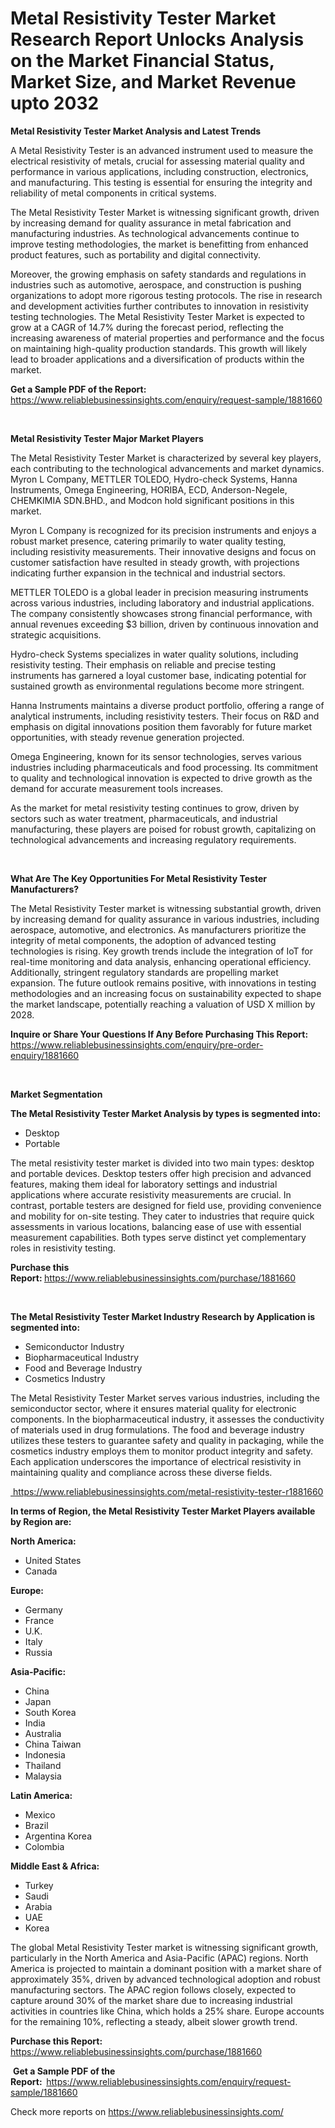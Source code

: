 <p><h1>Metal Resistivity Tester Market Research Report Unlocks Analysis on the Market Financial Status, Market Size, and Market Revenue upto 2032</h1></p><p><strong>Metal Resistivity Tester Market Analysis and Latest Trends</strong></p>
<p><p>A Metal Resistivity Tester is an advanced instrument used to measure the electrical resistivity of metals, crucial for assessing material quality and performance in various applications, including construction, electronics, and manufacturing. This testing is essential for ensuring the integrity and reliability of metal components in critical systems.</p><p>The Metal Resistivity Tester Market is witnessing significant growth, driven by increasing demand for quality assurance in metal fabrication and manufacturing industries. As technological advancements continue to improve testing methodologies, the market is benefitting from enhanced product features, such as portability and digital connectivity. </p><p>Moreover, the growing emphasis on safety standards and regulations in industries such as automotive, aerospace, and construction is pushing organizations to adopt more rigorous testing protocols. The rise in research and development activities further contributes to innovation in resistivity testing technologies. The Metal Resistivity Tester Market is expected to grow at a CAGR of 14.7% during the forecast period, reflecting the increasing awareness of material properties and performance and the focus on maintaining high-quality production standards. This growth will likely lead to broader applications and a diversification of products within the market.</p></p>
<p><strong>Get a Sample PDF of the Report:&nbsp;</strong> <a href="https://www.reliablebusinessinsights.com/enquiry/request-sample/1881660?utm_campaign=2321&utm_medium=2&utm_source=Github&utm_content=ia&utm_term=01032025&utm_id=metal-resistivity-tester">https://www.reliablebusinessinsights.com/enquiry/request-sample/1881660</a></p>
<p>&nbsp;</p>
<p><strong>Metal Resistivity Tester Major Market Players</strong></p>
<p><p>The Metal Resistivity Tester Market is characterized by several key players, each contributing to the technological advancements and market dynamics. Myron L Company, METTLER TOLEDO, Hydro-check Systems, Hanna Instruments, Omega Engineering, HORIBA, ECD, Anderson-Negele, CHEMKIMIA SDN.BHD., and Modcon hold significant positions in this market.</p><p>Myron L Company is recognized for its precision instruments and enjoys a robust market presence, catering primarily to water quality testing, including resistivity measurements. Their innovative designs and focus on customer satisfaction have resulted in steady growth, with projections indicating further expansion in the technical and industrial sectors.</p><p>METTLER TOLEDO is a global leader in precision measuring instruments across various industries, including laboratory and industrial applications. The company consistently showcases strong financial performance, with annual revenues exceeding $3 billion, driven by continuous innovation and strategic acquisitions.</p><p>Hydro-check Systems specializes in water quality solutions, including resistivity testing. Their emphasis on reliable and precise testing instruments has garnered a loyal customer base, indicating potential for sustained growth as environmental regulations become more stringent.</p><p>Hanna Instruments maintains a diverse product portfolio, offering a range of analytical instruments, including resistivity testers. Their focus on R&D and emphasis on digital innovations position them favorably for future market opportunities, with steady revenue generation projected.</p><p>Omega Engineering, known for its sensor technologies, serves various industries including pharmaceuticals and food processing. Its commitment to quality and technological innovation is expected to drive growth as the demand for accurate measurement tools increases.</p><p>As the market for metal resistivity testing continues to grow, driven by sectors such as water treatment, pharmaceuticals, and industrial manufacturing, these players are poised for robust growth, capitalizing on technological advancements and increasing regulatory requirements.</p></p>
<p>&nbsp;</p>
<p><strong>What Are The Key Opportunities For Metal Resistivity Tester Manufacturers?</strong></p>
<p><p>The Metal Resistivity Tester market is witnessing substantial growth, driven by increasing demand for quality assurance in various industries, including aerospace, automotive, and electronics. As manufacturers prioritize the integrity of metal components, the adoption of advanced testing technologies is rising. Key growth trends include the integration of IoT for real-time monitoring and data analysis, enhancing operational efficiency. Additionally, stringent regulatory standards are propelling market expansion. The future outlook remains positive, with innovations in testing methodologies and an increasing focus on sustainability expected to shape the market landscape, potentially reaching a valuation of USD X million by 2028.</p></p>
<p><strong>Inquire or Share Your Questions If Any Before Purchasing This Report:</strong> <a href="https://www.reliablebusinessinsights.com/enquiry/pre-order-enquiry/1881660?utm_campaign=2321&utm_medium=2&utm_source=Github&utm_content=ia&utm_term=01032025&utm_id=metal-resistivity-tester">https://www.reliablebusinessinsights.com/enquiry/pre-order-enquiry/1881660</a></p>
<p>&nbsp;</p>
<p><strong>Market Segmentation</strong></p>
<p><strong>The Metal Resistivity Tester Market Analysis by types is segmented into:</strong></p>
<p><ul><li>Desktop</li><li>Portable</li></ul></p>
<p><p>The metal resistivity tester market is divided into two main types: desktop and portable devices. Desktop testers offer high precision and advanced features, making them ideal for laboratory settings and industrial applications where accurate resistivity measurements are crucial. In contrast, portable testers are designed for field use, providing convenience and mobility for on-site testing. They cater to industries that require quick assessments in various locations, balancing ease of use with essential measurement capabilities. Both types serve distinct yet complementary roles in resistivity testing.</p></p>
<p><strong>Purchase this Report:&nbsp;</strong><a href="https://www.reliablebusinessinsights.com/purchase/1881660?utm_campaign=2321&utm_medium=2&utm_source=Github&utm_content=ia&utm_term=01032025&utm_id=metal-resistivity-tester">https://www.reliablebusinessinsights.com/purchase/1881660</a></p>
<p>&nbsp;</p>
<p><strong>The Metal Resistivity Tester Market Industry Research by Application is segmented into:</strong></p>
<p><ul><li>Semiconductor Industry</li><li>Biopharmaceutical Industry</li><li>Food and Beverage Industry</li><li>Cosmetics Industry</li></ul></p>
<p><p>The Metal Resistivity Tester Market serves various industries, including the semiconductor sector, where it ensures material quality for electronic components. In the biopharmaceutical industry, it assesses the conductivity of materials used in drug formulations. The food and beverage industry utilizes these testers to guarantee safety and quality in packaging, while the cosmetics industry employs them to monitor product integrity and safety. Each application underscores the importance of electrical resistivity in maintaining quality and compliance across these diverse fields.</p></p>
<p><a href="https://www.reliablebusinessinsights.com/metal-resistivity-tester-r1881660?utm_campaign=2321&utm_medium=2&utm_source=Github&utm_content=ia&utm_term=01032025&utm_id=metal-resistivity-tester">&nbsp;https://www.reliablebusinessinsights.com/metal-resistivity-tester-r1881660</a></p>
<p><strong>In terms of Region, the Metal Resistivity Tester Market Players available by Region are:</strong></p>
<p>
    <p> <strong> North America: </strong>
        <ul>
            <li>United States</li>
            <li>Canada</li>
        </ul>
        </p> 
    <p> <strong> Europe: </strong>
        <ul>
            <li>Germany</li>
            <li>France</li>
            <li>U.K.</li>
            <li>Italy</li>
            <li>Russia</li>
        </ul>
        </p> 
    <p> <strong> Asia-Pacific: </strong>
        <ul>
            <li>China</li>
            <li>Japan</li>
            <li>South Korea</li>
            <li>India</li>
            <li>Australia</li>
            <li>China Taiwan</li>
            <li>Indonesia</li>
            <li>Thailand</li>
            <li>Malaysia</li>
        </ul>
        </p> 
    <p> <strong> Latin America: </strong>
        <ul>
            <li>Mexico</li>
            <li>Brazil</li>
            <li>Argentina Korea</li>
            <li>Colombia</li>
        </ul>
        </p> 
    <p> <strong> Middle East & Africa: </strong>
        <ul>
            <li>Turkey</li>
            <li>Saudi</li>
            <li>Arabia</li>
            <li>UAE</li>
            <li>Korea</li>
        </ul>
    </p>
    </p>
<p><p>The global Metal Resistivity Tester market is witnessing significant growth, particularly in the North America and Asia-Pacific (APAC) regions. North America is projected to maintain a dominant position with a market share of approximately 35%, driven by advanced technological adoption and robust manufacturing sectors. The APAC region follows closely, expected to capture around 30% of the market share due to increasing industrial activities in countries like China, which holds a 25% share. Europe accounts for the remaining 10%, reflecting a steady, albeit slower growth trend.</p></p>
<p><strong>Purchase this Report: </strong><a href="https://www.reliablebusinessinsights.com/purchase/1881660?utm_campaign=2321&utm_medium=2&utm_source=Github&utm_content=ia&utm_term=01032025&utm_id=metal-resistivity-tester">https://www.reliablebusinessinsights.com/purchase/1881660</a></p>
<p>&nbsp;<strong>Get a Sample PDF of the Report:&nbsp;&nbsp;</strong><a href="https://www.reliablebusinessinsights.com/enquiry/request-sample/1881660?utm_campaign=2321&utm_medium=2&utm_source=Github&utm_content=ia&utm_term=01032025&utm_id=metal-resistivity-tester">https://www.reliablebusinessinsights.com/enquiry/request-sample/1881660</a></p>
<p><strong></strong></p>
<p>Check more reports on <a href="https://www.reliablebusinessinsights.com/?utm_campaign=2321&utm_medium=2&utm_source=Github&utm_content=ia&utm_term=01032025&utm_id=metal-resistivity-tester">https://www.reliablebusinessinsights.com/</a></p>